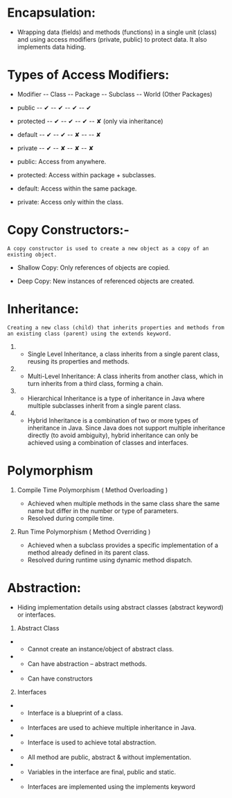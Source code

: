 # Encapsulation:

-   Wrapping data (fields) and methods (functions) in a single unit (class) and using access modifiers (private, public) to protect data. It also implements data hiding.

# Types of Access Modifiers:

-   Modifier -- Class -- Package -- Subclass -- World (Other Packages)
-   public -- ✔ -- ✔ -- ✔ -- ✔
-   protected -- ✔ -- ✔ -- ✔ -- ✘ (only via inheritance)
-   default -- ✔ -- ✔ -- ✘ -- -- ✘
-   private -- ✔ -- ✘ -- ✘ -- ✘

-   public: Access from anywhere.
-   protected: Access within package + subclasses.
-   default: Access within the same package.
-   private: Access only within the class.

# Copy Constructors:-

    A copy constructor is used to create a new object as a copy of an existing object.

-   Shallow Copy: Only references of objects are copied.

-   Deep Copy: New instances of referenced objects are created.

# Inheritance:

    Creating a new class (child) that inherits properties and methods from an existing class (parent) using the extends keyword.

1.  -   Single Level Inheritance, a class inherits from a single parent class, reusing its properties and methods.

2.  -   Multi-Level Inheritance: A class inherits from another class, which in turn inherits from a third class, forming a chain.

3.  -   Hierarchical Inheritance is a type of inheritance in Java where multiple subclasses inherit from a single parent class.

4.  -   Hybrid Inheritance is a combination of two or more types of inheritance in Java. Since Java does not support multiple inheritance directly (to avoid ambiguity), hybrid inheritance can only be achieved using a combination of classes and interfaces.

# Polymorphism

1. Compile Time Polymorphism ( Method Overloading )

    - Achieved when multiple methods in the same class share the same name but differ in the number or type of parameters.
    - Resolved during compile time.

2. Run Time Polymorphism ( Method Overriding )

    - Achieved when a subclass provides a specific implementation of a method already defined in its parent class.
    - Resolved during runtime using dynamic method dispatch.

# Abstraction:

-   Hiding implementation details using abstract classes (abstract keyword) or interfaces.

1. Abstract Class

-   -   Cannot create an instance/object of abstract class.
-   -   Can have abstraction – abstract methods.
-   -   Can have constructors

2. Interfaces

-   -   Interface is a blueprint of a class.
-   -   Interfaces are used to achieve multiple inheritance in Java.
-   -   Interface is used to achieve total abstraction.
-   -   All method are public, abstract & without implementation.
-   -   Variables in the interface are final, public and static.
-   -   Interfaces are implemented using the implements keyword
